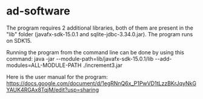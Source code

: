 # ad-software

The program requires 2 additional libraries, both of them are present in the "lib" folder (javafx-sdk-15.0.1 and sqlite-jdbc-3.34.0.jar).
The program runs on SDK15.

Running the program from the command line can be done by using this command:
java -jar --module-path=lib/javafx-sdk-15.0.1/lib --add-modules=ALL-MODULE-PATH ./increment3.jar

Here is the user manual for the program:
https://docs.google.com/document/d/1egRNnQ6x_P1PwVD1tLzzBKrJqyNkGYAUK4RGAx8TqjM/edit?usp=sharing

